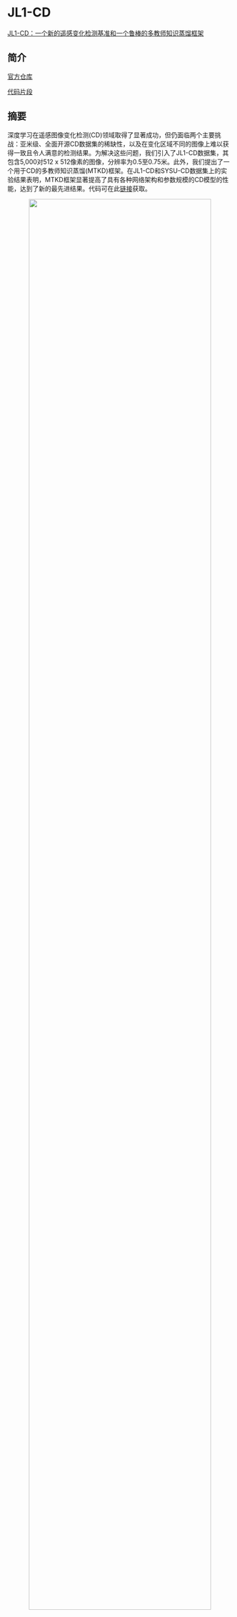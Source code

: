 # JL1-CD

[JL1-CD：一个新的遥感变化检测基准和一个鲁棒的多教师知识蒸馏框架](https://arxiv.org/pdf/2502.13407)

## 简介

[官方仓库](https://github.com/circleLZY/MTKD-CD)

[代码片段](https://github.com/likyoo/opencd/models/change_detectors/mtkd.py)

## 摘要

深度学习在遥感图像变化检测(CD)领域取得了显著成功，但仍面临两个主要挑战：亚米级、全面开源CD数据集的稀缺性，以及在变化区域不同的图像上难以获得一致且令人满意的检测结果。为解决这些问题，我们引入了JL1-CD数据集，其包含5,000对512 x 512像素的图像，分辨率为0.5至0.75米。此外，我们提出了一个用于CD的多教师知识蒸馏(MTKD)框架。在JL1-CD和SYSU-CD数据集上的实验结果表明，MTKD框架显著提高了具有各种网络架构和参数规模的CD模型的性能，达到了新的最先进结果。代码可在此[链接](https://github.com/circleLZY/MTKD-CD)获取。

<!-- [IMAGE] -->

<div align=center>
<img src="https://github.com/user-attachments/assets/4a667426-bd45-442c-b4d4-890267cce483" width="90%"/>
</div>

```bibtex
@article{liu2025jl1,
  title={JL1-CD: A New Benchmark for Remote Sensing Change Detection and a Robust Multi-Teacher Knowledge Distillation Framework},
  author={Liu, Ziyuan and Zhu, Ruifei and Gao, Long and Zhou, Yuanxiu and Ma, Jingyu and Gu, Yuantao},
  journal={arXiv preprint arXiv:2502.13407},
  year={2025}
}
```

## 数据集
JL1-CD数据集现已公开可用。您可以从以下链接下载检查点文件：

- [Google Drive](https://drive.google.com/drive/folders/1ELoqx7J3GrEFMX5_rRynMjW9-Poxz3Uu?usp=sharing)
- [百度网盘](https://pan.baidu.com/s/1_vcO4c5DM5LDuOqLwLrWJg?pwd=5byn)
- [Hugging Face](https://huggingface.co/datasets/circleLZY/JL1-CD)

## 使用方法

### 训练

MTKD框架的训练过程包括三个步骤。下面，我们以**Changer-MiT-b0**模型为例：

#### 步骤1：训练原始模型

运行以下命令训练原始模型：

```bash
python tools/train.py configs/mtkd/step1/initial-changer_ex_mit-b0_512x512_200k_jl1cd.py --work-dir /path/to/save/models/Changer-mit-b0/initial
```

#### 步骤2：为不同变化区域比例(CAR)分区训练教师模型（例如，3个分区）

根据CAR分割数据：

```bash
python tools/dataset_converters/split_data_with_car.py
```

分别为小、中、大CAR分区训练教师模型：

```bash
python tools/train.py configs/mtkd/step2/small-changer_ex_mit-b0_512x512_200k_jl1cd.py --work-dir /path/to/save/models/Changer-mit-b0/small

python tools/train.py configs/mtkd/step2/medium-changer_ex_mit-b0_512x512_200k_jl1cd.py --work-dir /path/to/save/models/Changer-mit-b0/medium

python tools/train.py configs/mtkd/step2/large-changer_ex_mit-b0_512x512_200k_jl1cd.py --work-dir /path/to/save/models/Changer-mit-b0/large
```

在上述两个步骤中，您将有四个**Changer-MiT-b0**模型版本：原始模型和三个教师模型（小、中、大）。此时，O-P策略已经可以应用。

#### 步骤3：训练学生模型

在`configs/mtkd/step3/mtkd-changer_ex_mit-b0_512x512_200k_jl1cd.py`中为学生模型和教师模型初始化检查点路径：

- `checkpoint_student`
- `checkpoint_teacher_l`
- `checkpoint_teacher_m`
- `checkpoint_teacher_s`

然后，运行以下命令训练学生模型：

```bash
python tools/train.py configs/mtkd/step3/mtkd-changer_ex_mit-b0_512x512_200k_jl1cd.py --work-dir /path/to/save/models/Changer-mit-b0/distill
```

完成此步骤后，您将拥有在MTKD框架内训练的学生模型。

### 测试

测试用MTKD训练的学生模型很简单。运行以下命令：

```bash
python test.py <config-file> <checkpoint>
```

测试O-P策略更为复杂。您可以参考位于`tools/test_pipline/single-partition-3-test.py`的脚本了解更多细节。

#### 检查点

您可以从以下链接下载检查点文件：
- [百度网盘](https://pan.baidu.com/s/1F5MIGCCiNHFifNl_kDiklA?pwd=4tid)
- [Hugging Face](https://huggingface.co/circleLZY/MTKD)

